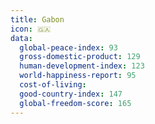 ```yaml
---
title: Gabon
icon: 🇬🇦
data:
  global-peace-index: 93
  gross-domestic-product: 129
  human-development-index: 123
  world-happiness-report: 95
  cost-of-living:
  good-country-index: 147
  global-freedom-score: 165
---
```

